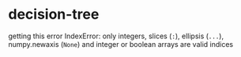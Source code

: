 # decision-tree
getting this error IndexError: only integers, slices (`:`), ellipsis (`...`), numpy.newaxis (`None`) and integer or boolean arrays are valid indices
